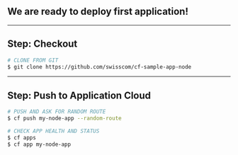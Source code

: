 ## We are ready to deploy first application!

---

##  Step: Checkout


```bash
# CLONE FROM GIT
$ git clone https://github.com/swisscom/cf-sample-app-node
```

---

## Step: Push to Application Cloud

```bash
# PUSH AND ASK FOR RANDOM ROUTE
$ cf push my-node-app --random-route
```

```bash
# CHECK APP HEALTH AND STATUS
$ cf apps
$ cf app my-node-app
```

